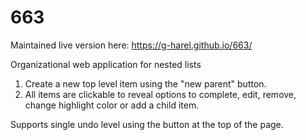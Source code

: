 # 663

Maintained live version here: https://g-harel.github.io/663/

Organizational web application for nested lists

1. Create a new top level item using the "new parent" button.
2. All items are clickable to reveal options to complete, edit, remove, change highlight color or add a child item.

Supports single undo level using the button at the top of the page.
